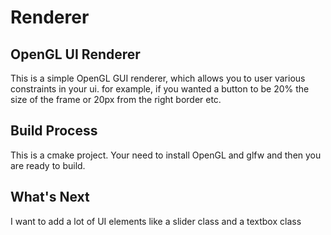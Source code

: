 # Renderer
## OpenGL UI Renderer
This is a simple OpenGL GUI renderer, which allows you to user various constraints in your ui.
for example, if you wanted a button to be 20% the size of the frame or 20px from the right border etc.

## Build Process
This is a cmake project. Your need to install OpenGL and glfw and then you are ready to build.


## What's Next
I want to add a lot of UI elements like a slider class and a textbox class
